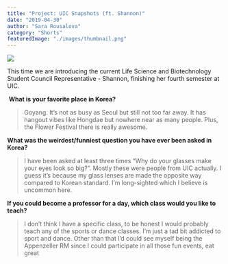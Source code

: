 ```yaml
---
title: "Project: UIC Snapshots (ft. Shannon)"
date: "2019-04-30"
author: "Sara Rousalova"
category: "Shorts"
featuredImage: "./images/thumbnail.png"
---
```


![](/images/thumbnail.png)

This time we are introducing the current Life Science and Biotechnology Student Council Representative - Shannon, finishing her fourth semester at UIC.

 **What is your favorite place in Korea?**

> Goyang. It’s not as busy as Seoul but still not too far away. It has hangout vibes like Hongdae but nowhere near as many people. Plus, the Flower Festival there is really awesome.  

**What was the weirdest/funniest question you have ever been asked in Korea?**

> I have been asked at least three times “Why do your glasses make your eyes look so big?”. Mostly these were people from UIC actually. I guess it’s because my glass lenses are made the opposite way compared to Korean standard. I’m long-sighted which I believe is uncommon here.  

**If you could become a professor for a day, which class would you like to teach?**

> I don’t think I have a specific class, to be honest I would probably teach any of the sports or dance classes. I’m just a tad bit addicted to sport and dance. Other than that I’d could see myself being the Appenzeller RM since I could participate in all those fun events, eat great
